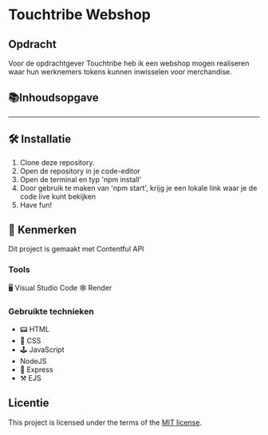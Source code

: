# Touchtribe Webshop

##  Opdracht

Voor de opdrachtgever Touchtribe heb ik een webshop mogen realiseren waar hun werknemers tokens kunnen inwisselen voor merchandise.



## 📚Inhoudsopgave


---

## 🛠 Installatie

1. Clone deze repository.
2. Open de repository in je code-editor
3. Open de terminal en typ 'npm install'
4. Door gebruik te maken van 'npm start', krijg je een lokale link waar je de code live kunt bekijken
5. Have fun!


## 📱 Kenmerken

Dit project is gemaakt met Contentful API

### Tools
🖥️ Visual Studio Code
🕸️ Render

### Gebruikte technieken
* 📟 HTML
* 🎨 CSS
* 🕹️ JavaScript
* NodeJS
* 🚃 Express
* ⚒️ EJS


## Licentie

This project is licensed under the terms of the [MIT license](./LICENSE).
